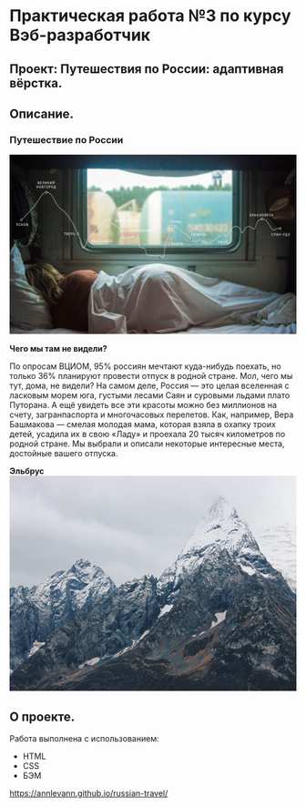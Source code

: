# Практическая работа №3 по курсу Вэб-разработчик
## Проект: Путешествия по России: адаптивная вёрстка.


## Описание.
### Путешествие по России
![Путешествие по России](images/lead-polka.jpg)

**Чего мы там не видели?**

По опросам ВЦИОМ, 95% россиян мечтают куда-нибудь поехать, но только 36% планируют провести отпуск в родной стране. Мол, чего мы тут, дома, не видели? На самом деле, Россия — это целая вселенная с ласковым морем юга, густыми лесами Саян и суровыми льдами плато Путорана. А ещё увидеть все эти красоты можно без миллионов на счету, загранпаспорта и многочасовых перелетов. Как, например, Вера Башмакова — смелая молодая мама, которая взяла в охапку троих детей, усадила их в свою «Ладу» и проехала 20 тысяч километров по родной стране. Мы выбрали и описали некоторые интересные места, достойные вашего отпуска.

**Эльбрус**
![Эльбрус](images/photo-grid-elbrus.jpg)

## О проекте.
Работа выполнена с использованием:
* HTML
* CSS
* БЭМ

https://annlevann.github.io/russian-travel/


